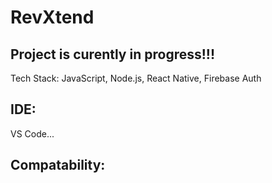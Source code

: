 # RevXtend

## Project is curently in progress!!!

Tech Stack: JavaScript, Node.js, React Native, Firebase Auth

## IDE:
VS Code...

## Compatability:
 
